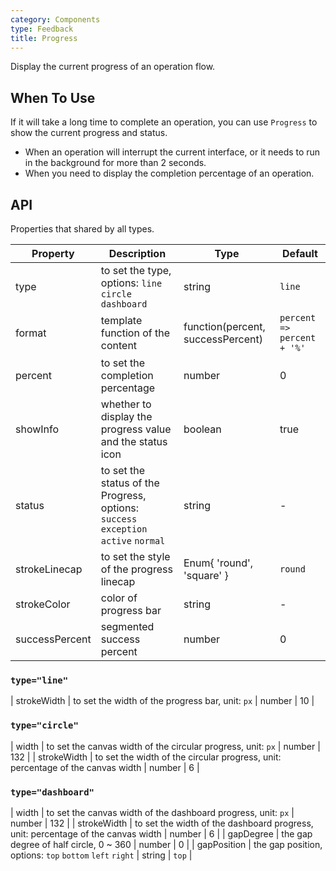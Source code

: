 ```yaml
---
category: Components
type: Feedback
title: Progress
---
```


Display the current progress of an operation flow.

## When To Use

If it will take a long time to complete an operation, you can use `Progress` to show the current progress and status.

- When an operation will interrupt the current interface, or it needs to run in the background for more than 2 seconds.
- When you need to display the completion percentage of an operation.

## API

Properties that shared by all types.

| Property | Description | Type | Default |
| -------- | ----------- | ---- | ------- |
| type | to set the type, options: `line` `circle` `dashboard` | string | `line` |
| format | template function of the content | function(percent, successPercent) | `percent => percent + '%'` |
| percent | to set the completion percentage | number | 0 |
| showInfo | whether to display the progress value and the status icon | boolean | true |
| status | to set the status of the Progress, options: `success` `exception` `active` `normal` | string | - |
| strokeLinecap | to set the style of the progress linecap | Enum{ 'round', 'square' } | `round` |
| strokeColor | color of progress bar | string | - |
| successPercent | segmented success percent | number | 0 |

### `type="line"`

| strokeWidth | to set the width of the progress bar, unit: `px` | number | 10 |

### `type="circle"`

| width | to set the canvas width of the circular progress, unit: `px` | number | 132 |
| strokeWidth | to set the width of the circular progress, unit: percentage of the canvas width | number | 6 |

### `type="dashboard"`

| width | to set the canvas width of the dashboard progress, unit: `px` | number | 132 |
| strokeWidth | to set the width of the dashboard progress, unit: percentage of the canvas width | number | 6 |
| gapDegree | the gap degree of half circle, 0 ~ 360 | number | 0 |
| gapPosition | the gap position, options: `top` `bottom` `left` `right` | string | `top` |
